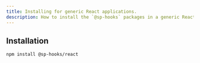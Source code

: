```yaml
---
title: Installing for generic React applications.
description: How to install the `@sp-hooks` packages in a generic React application.
---
```


## Installation

```sh
npm install @sp-hooks/react
```
